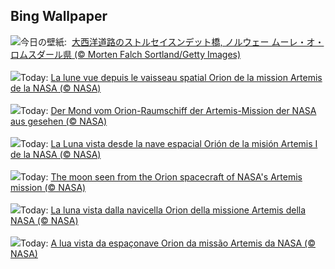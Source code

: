 ## Bing Wallpaper
![](https://www.bing.com/th?id=OHR.BridgeNorway_JA-JP8975329344_UHD.jpg&w=1000)今日の壁紙: &nbsp;[大西洋道路のストルセイスンデット橋, ノルウェー ムーレ・オ・ロムスダール県 (© Morten Falch Sortland/Getty Images)](https://www.bing.com/th?id=OHR.BridgeNorway_JA-JP8975329344_UHD.jpg)
<br><br/>
![](https://www.bing.com/th?id=OHR.MoonDayArtemis_FR-FR9915827128_UHD.jpg&w=1000)Today: [La lune vue depuis le vaisseau spatial Orion de la mission Artemis de la NASA (© NASA)](https://www.bing.com/th?id=OHR.MoonDayArtemis_FR-FR9915827128_UHD.jpg)
<br><br/>
![](https://www.bing.com/th?id=OHR.MoonDayArtemis_DE-DE8692746129_UHD.jpg&w=1000)Today: [Der Mond vom Orion-Raumschiff der Artemis-Mission der NASA aus gesehen (© NASA)](https://www.bing.com/th?id=OHR.MoonDayArtemis_DE-DE8692746129_UHD.jpg)
<br><br/>
![](https://www.bing.com/th?id=OHR.MoonDayArtemis_ES-ES3785155121_UHD.jpg&w=1000)Today: [La Luna vista desde la nave espacial Orión de la misión Artemis I de la NASA (© NASA)](https://www.bing.com/th?id=OHR.MoonDayArtemis_ES-ES3785155121_UHD.jpg)
<br><br/>
![](https://www.bing.com/th?id=OHR.MoonDayArtemis_EN-GB7995664444_UHD.jpg&w=1000)Today: [The moon seen from the Orion spacecraft of NASA's Artemis mission (© NASA)](https://www.bing.com/th?id=OHR.MoonDayArtemis_EN-GB7995664444_UHD.jpg)
<br><br/>
![](https://www.bing.com/th?id=OHR.MoonDayArtemis_IT-IT7012030317_UHD.jpg&w=1000)Today: [La luna vista dalla navicella Orion della missione Artemis della NASA (© NASA)](https://www.bing.com/th?id=OHR.MoonDayArtemis_IT-IT7012030317_UHD.jpg)
<br><br/>
![](https://www.bing.com/th?id=OHR.MoonDayArtemis_PT-BR4775427862_UHD.jpg&w=1000)Today: [A lua vista da espaçonave Orion da missão Artemis da NASA  (© NASA)](https://www.bing.com/th?id=OHR.MoonDayArtemis_PT-BR4775427862_UHD.jpg)
<br><br/>
